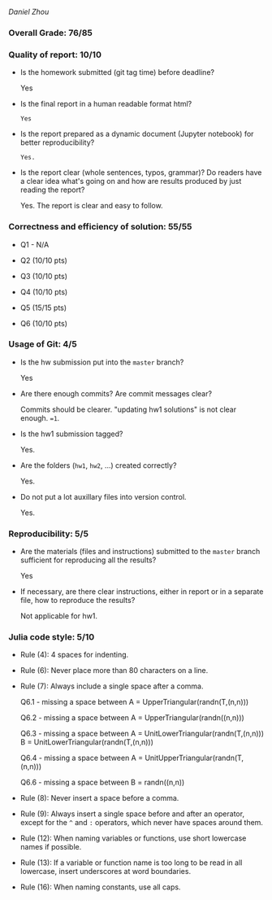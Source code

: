 *Daniel Zhou*

### Overall Grade: 76/85

### Quality of report: 10/10

* Is the homework submitted (git tag time) before deadline?

    Yes

* Is the final report in a human readable format html?  

	  Yes 
	
* Is the report prepared as a dynamic document (Jupyter notebook) for better reproducibility?

	  Yes. 

* Is the report clear (whole sentences, typos, grammar)? Do readers have a clear idea what's going on and how are results produced by just reading the report?

	Yes. The report is clear and easy to follow.
 
### Correctness and efficiency of solution: 55/55

* Q1 - N/A

* Q2 (10/10 pts) 
	
* Q3 (10/10 pts)

* Q4 (10/10 pts) 

* Q5 (15/15 pts)

* Q6 (10/10 pts) 


### Usage of Git: 4/5

* Is the hw submission put into the `master` branch? 

    Yes

* Are there enough commits? Are commit messages clear? 

    Commits should be clearer. "updating hw1 solutions" is not clear enough. `=1`.

* Is the hw1 submission tagged?

    Yes.

* Are the folders (`hw1`, `hw2`, ...) created correctly?

    Yes.	

* Do not put a lot auxillary files into version control.  

    Yes.
		

### Reproducibility: 5/5

* Are the materials (files and instructions) submitted to the `master` branch sufficient for reproducing all the results? 

    Yes

* If necessary, are there clear instructions, either in report or in a separate file, how to reproduce the results?  

    Not applicable for hw1.


### Julia code style: 5/10

* Rule (4): 4 spaces for indenting. 
    
* Rule (6): Never place more than 80 characters on a line.

* Rule (7): Always include a single space after a comma. 

    Q6.1 - missing a space between  A = UpperTriangular(randn(T,(n,n)))

    Q6.2 - missing a space between A = UpperTriangular(randn((n,n)))

    Q6.3 - missing a space between A = UnitLowerTriangular(randn(T,(n,n)))
B = UnitLowerTriangular(randn(T,(n,n)))

    Q6.4 - missing a space between A = UnitUpperTriangular(randn(T,(n,n)))

    Q6.6 - missing a space between B = randn((n,n))

* Rule (8):  Never insert a space before a comma.

* Rule (9): Always insert a single space before and after an operator, except for the `^` and `:` operators, which never have spaces around them.

* Rule (12): When naming variables or functions, use short lowercase names if possible.

* Rule (13): If a variable or function name is too long to be read in all lowercase, insert underscores at word boundaries.

* Rule (16): When naming constants, use all caps.
